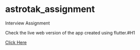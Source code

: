# astrotak_assignment

Interview Assignment


Check the live web version of the app created using flutter.#H1

[Click Here](https://astrotak.web.app "AstroTak WebApp")
